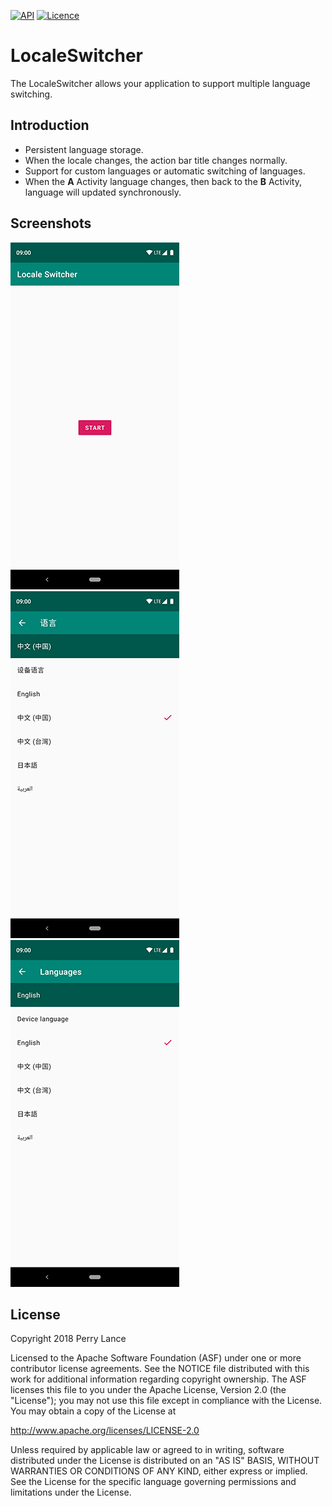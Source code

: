 [![API](https://img.shields.io/badge/API-17%2B-brightgreen.svg?style=flat)](https://android-arsenal.com/api?level=17)
[![Licence](https://img.shields.io/badge/Licence-Apache2-blue.svg)](http://www.apache.org/licenses/LICENSE-2.0)

LocaleSwitcher
==============

The LocaleSwitcher allows your application to support multiple language switching.

Introduction
------------

* Persistent language storage.
* When the locale changes, the action bar title changes normally.
* Support for custom languages or automatic switching of languages.
* When the **A** Activity language changes, then back to the **B** Activity, language will updated synchronously.

Screenshots
-----------

![One](/screenshots/one.png)
![Two](/screenshots/two.png)
![Three](/screenshots/three.png)

License
-------

Copyright 2018 Perry Lance

Licensed to the Apache Software Foundation (ASF) under one or more contributor
license agreements.  See the NOTICE file distributed with this work for
additional information regarding copyright ownership.  The ASF licenses this
file to you under the Apache License, Version 2.0 (the "License"); you may not
use this file except in compliance with the License.  You may obtain a copy of
the License at

  http://www.apache.org/licenses/LICENSE-2.0

Unless required by applicable law or agreed to in writing, software
distributed under the License is distributed on an "AS IS" BASIS, WITHOUT
WARRANTIES OR CONDITIONS OF ANY KIND, either express or implied.  See the
License for the specific language governing permissions and limitations under
the License.
